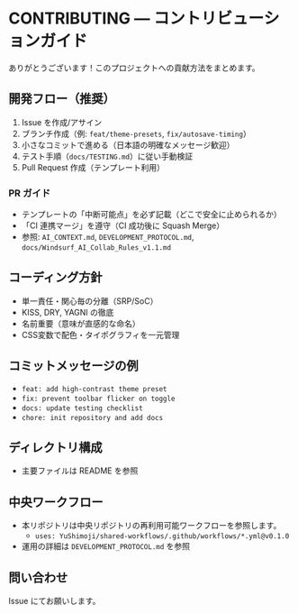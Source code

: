 # CONTRIBUTING — コントリビューションガイド

ありがとうございます！このプロジェクトへの貢献方法をまとめます。

## 開発フロー（推奨）

1. Issue を作成/アサイン
2. ブランチ作成（例: `feat/theme-presets`, `fix/autosave-timing`）
3. 小さなコミットで進める（日本語の明確なメッセージ歓迎）
4. テスト手順（`docs/TESTING.md`）に従い手動検証
5. Pull Request 作成（テンプレート利用）

### PR ガイド

- テンプレートの「中断可能点」を必ず記載（どこで安全に止められるか）
- 「CI 連携マージ」を遵守（CI 成功後に Squash Merge）
- 参照: `AI_CONTEXT.md`, `DEVELOPMENT_PROTOCOL.md`, `docs/Windsurf_AI_Collab_Rules_v1.1.md`

## コーディング方針

- 単一責任・関心毎の分離（SRP/SoC）
- KISS, DRY, YAGNI の徹底
- 名前重要（意味が直感的な命名）
- CSS変数で配色・タイポグラフィを一元管理

## コミットメッセージの例

- `feat: add high-contrast theme preset`
- `fix: prevent toolbar flicker on toggle`
- `docs: update testing checklist`
- `chore: init repository and add docs`

## ディレクトリ構成

- 主要ファイルは README を参照

## 中央ワークフロー

- 本リポジトリは中央リポジトリの再利用可能ワークフローを参照します。
  - `uses: YuShimoji/shared-workflows/.github/workflows/*.yml@v0.1.0`
- 運用の詳細は `DEVELOPMENT_PROTOCOL.md` を参照

## 問い合わせ

Issue にてお願いします。
